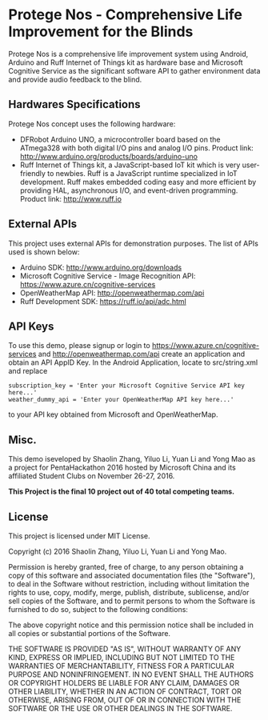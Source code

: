 Protege Nos - Comprehensive Life Improvement for the Blinds
===================

Protege Nos is a comprehensive life improvement system using Android, Arduino and Ruff Internet of Things kit as hardware base and Microsoft Cognitive Service as the significant software API to gather environment data and provide audio feedback to the blind.


Hardwares Specifications
------------
Protege Nos concept uses the following hardware:

- DFRobot Arduino UNO, a microcontroller board based on the ATmega328 with both digital I/O pins and analog I/O pins. Product link: <http://www.arduino.org/products/boards/arduino-uno>
- Ruff Internet of Things kit, a JavaScript-based IoT kit which is very user-friendly to newbies. Ruff is a JavaScript runtime specialized in IoT development. Ruff makes embedded coding easy and more efficient by providing HAL, asynchronous I/O, and event-driven programming. Product link: <http://www.ruff.io>

External APIs
-------------

This project uses external APIs for demonstration purposes. The list of APIs used is shown below:

- Arduino SDK: <http://www.arduino.org/downloads>
- Microsoft Cognitive Service - Image Recognition API: <https://www.azure.cn/cognitive-services>
- OpenWeatherMap API: <http://openweathermap.com/api>
- Ruff Development SDK: <https://ruff.io/api/adc.html>


API Keys
-------------

To use this demo, please signup or login to <https://www.azure.cn/cognitive-services> and <http://openweathermap.com/api> create an application and obtain an API AppID Key. In the Android Application, locate to src/string.xml and replace
```
subscription_key = 'Enter your Microsoft Cognitive Service API key here...'
weather_dummy_api = 'Enter your OpenWeatherMap API key here...'
```

to your API key obtained from Microsoft and OpenWeatherMap.

Misc.
-------------------

This demo iseveloped by Shaolin Zhang, Yiluo Li, Yuan Li and Yong Mao as a project for PentaHackathon 2016 hosted by Microsoft China and its affiliated Student Clubs on November 26-27, 2016.

**This Project is the final 10 project out of 40 total competing teams.**

License
-------------------

This project is licensed under MIT License.

Copyright (c) 2016 Shaolin Zhang, Yiluo Li, Yuan Li and Yong Mao.

Permission is hereby granted, free of charge, to any person obtaining a copy
of this software and associated documentation files (the "Software"), to deal
in the Software without restriction, including without limitation the rights
to use, copy, modify, merge, publish, distribute, sublicense, and/or sell
copies of the Software, and to permit persons to whom the Software is
furnished to do so, subject to the following conditions:

The above copyright notice and this permission notice shall be included in all
copies or substantial portions of the Software.

THE SOFTWARE IS PROVIDED "AS IS", WITHOUT WARRANTY OF ANY KIND, EXPRESS OR
IMPLIED, INCLUDING BUT NOT LIMITED TO THE WARRANTIES OF MERCHANTABILITY,
FITNESS FOR A PARTICULAR PURPOSE AND NONINFRINGEMENT. IN NO EVENT SHALL THE
AUTHORS OR COPYRIGHT HOLDERS BE LIABLE FOR ANY CLAIM, DAMAGES OR OTHER
LIABILITY, WHETHER IN AN ACTION OF CONTRACT, TORT OR OTHERWISE, ARISING FROM,
OUT OF OR IN CONNECTION WITH THE SOFTWARE OR THE USE OR OTHER DEALINGS IN THE
SOFTWARE.
